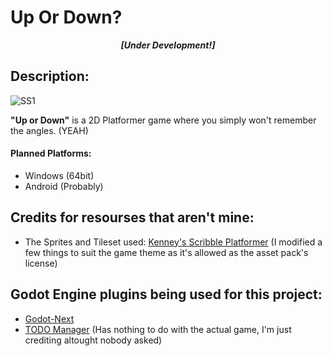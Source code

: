 # Up Or Down?
<p align="center"><i><b>[Under Development!]</b></i></p>

## Description:
![SS1](https://drive.google.com/uc?export=view&id=1282JDPkcAcq2g_5vLzTZN1DnPYO7Tu12)

**"Up or Down"** is a 2D Platformer game where you simply won't remember the angles. (YEAH)

#### Planned Platforms:
- Windows (64bit)
- Android (Probably)


## Credits for resourses that aren't mine:
- The Sprites and Tileset used: [Kenney's Scribble Platformer](https://www.kenney.nl/assets/scribble-platformer) (I modified a few things to suit the game theme as it's allowed as the asset pack's license)

## Godot Engine plugins being used for this project:
- [Godot-Next](https://github.com/godot-extended-libraries/godot-next)
- [TODO Manager](https://github.com/OrigamiDev-Pete/TODO_Manager) (Has nothing to do with the actual game, I'm just crediting altought nobody asked)

